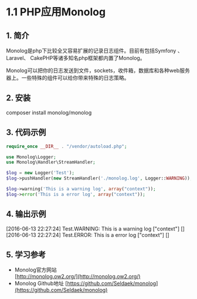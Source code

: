 # 1.1 PHP应用Monolog

## 1. 简介
Monolog是php下比较全又容易扩展的记录日志组件。目前有包括Symfony 、Laravel、 CakePHP等诸多知名php框架都内置了Monolog。

Monolog可以把你的日志发送到文件，sockets，收件箱，数据库和各种web服务器上。一些特殊的组件可以给你带来特殊的日志策略。

## 2. 安装
composer install monolog/monolog  

## 3. 代码示例
```php
require_once __DIR__ . "/vendor/autoload.php";

use Monolog\Logger;
use Monolog\Handler\StreamHandler;

$log = new Logger('Test');
$log->pushHandler(new StreamHandler('./monolog.log', Logger::WARNING));

$log->warning('This is a warning log', array("context"));
$log->error('This is a error log', array("context"));
```

## 4. 输出示例
[2016-06-13 22:27:24] Test.WARNING: This is a warning log ["context"] []
[2016-06-13 22:27:24] Test.ERROR: This is a error log ["context"] []

## 5. 学习参考
* Monolog官方网站  
[http://monolog.ow2.org/](http://monolog.ow2.org/)
* Monolog Github地址 
[https://github.com/Seldaek/monolog](https://github.com/Seldaek/monolog)